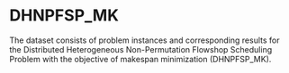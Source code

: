 # DHNPFSP_MK
The dataset consists of problem instances and corresponding results for the Distributed Heterogeneous Non-Permutation Flowshop Scheduling Problem with the objective of makespan minimization (DHNPFSP_MK). 
